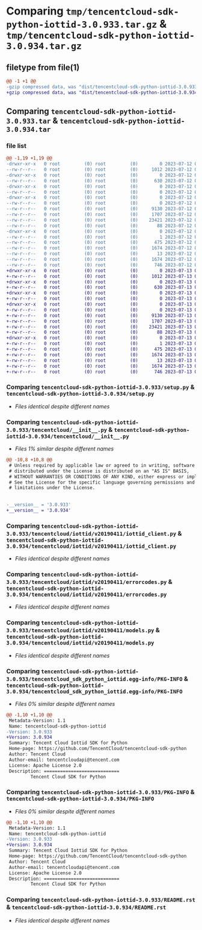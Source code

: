# Comparing `tmp/tencentcloud-sdk-python-iottid-3.0.933.tar.gz` & `tmp/tencentcloud-sdk-python-iottid-3.0.934.tar.gz`

## filetype from file(1)

```diff
@@ -1 +1 @@
-gzip compressed data, was "dist/tencentcloud-sdk-python-iottid-3.0.933.tar", last modified: Wed Jul 12 00:32:12 2023, max compression
+gzip compressed data, was "dist/tencentcloud-sdk-python-iottid-3.0.934.tar", last modified: Thu Jul 13 00:24:40 2023, max compression
```

## Comparing `tencentcloud-sdk-python-iottid-3.0.933.tar` & `tencentcloud-sdk-python-iottid-3.0.934.tar`

### file list

```diff
@@ -1,19 +1,19 @@
-drwxr-xr-x   0 root         (0) root         (0)        0 2023-07-12 00:32:12.000000 tencentcloud-sdk-python-iottid-3.0.933/
--rw-r--r--   0 root         (0) root         (0)     1012 2023-07-12 00:32:11.000000 tencentcloud-sdk-python-iottid-3.0.933/setup.py
-drwxr-xr-x   0 root         (0) root         (0)        0 2023-07-12 00:32:12.000000 tencentcloud-sdk-python-iottid-3.0.933/tencentcloud/
--rw-r--r--   0 root         (0) root         (0)      630 2023-07-12 00:32:11.000000 tencentcloud-sdk-python-iottid-3.0.933/tencentcloud/__init__.py
-drwxr-xr-x   0 root         (0) root         (0)        0 2023-07-12 00:32:12.000000 tencentcloud-sdk-python-iottid-3.0.933/tencentcloud/iottid/
--rw-r--r--   0 root         (0) root         (0)        0 2023-07-12 00:32:11.000000 tencentcloud-sdk-python-iottid-3.0.933/tencentcloud/iottid/__init__.py
-drwxr-xr-x   0 root         (0) root         (0)        0 2023-07-12 00:32:12.000000 tencentcloud-sdk-python-iottid-3.0.933/tencentcloud/iottid/v20190411/
--rw-r--r--   0 root         (0) root         (0)        0 2023-07-12 00:32:11.000000 tencentcloud-sdk-python-iottid-3.0.933/tencentcloud/iottid/v20190411/__init__.py
--rw-r--r--   0 root         (0) root         (0)     9130 2023-07-12 00:32:11.000000 tencentcloud-sdk-python-iottid-3.0.933/tencentcloud/iottid/v20190411/iottid_client.py
--rw-r--r--   0 root         (0) root         (0)     1707 2023-07-12 00:32:11.000000 tencentcloud-sdk-python-iottid-3.0.933/tencentcloud/iottid/v20190411/errorcodes.py
--rw-r--r--   0 root         (0) root         (0)    23421 2023-07-12 00:32:11.000000 tencentcloud-sdk-python-iottid-3.0.933/tencentcloud/iottid/v20190411/models.py
--rw-r--r--   0 root         (0) root         (0)       88 2023-07-12 00:32:12.000000 tencentcloud-sdk-python-iottid-3.0.933/setup.cfg
-drwxr-xr-x   0 root         (0) root         (0)        0 2023-07-12 00:32:12.000000 tencentcloud-sdk-python-iottid-3.0.933/tencentcloud_sdk_python_iottid.egg-info/
--rw-r--r--   0 root         (0) root         (0)        1 2023-07-12 00:32:12.000000 tencentcloud-sdk-python-iottid-3.0.933/tencentcloud_sdk_python_iottid.egg-info/dependency_links.txt
--rw-r--r--   0 root         (0) root         (0)      475 2023-07-12 00:32:12.000000 tencentcloud-sdk-python-iottid-3.0.933/tencentcloud_sdk_python_iottid.egg-info/SOURCES.txt
--rw-r--r--   0 root         (0) root         (0)     1674 2023-07-12 00:32:12.000000 tencentcloud-sdk-python-iottid-3.0.933/tencentcloud_sdk_python_iottid.egg-info/PKG-INFO
--rw-r--r--   0 root         (0) root         (0)       13 2023-07-12 00:32:12.000000 tencentcloud-sdk-python-iottid-3.0.933/tencentcloud_sdk_python_iottid.egg-info/top_level.txt
--rw-r--r--   0 root         (0) root         (0)     1674 2023-07-12 00:32:12.000000 tencentcloud-sdk-python-iottid-3.0.933/PKG-INFO
--rw-r--r--   0 root         (0) root         (0)      746 2023-07-12 00:32:11.000000 tencentcloud-sdk-python-iottid-3.0.933/README.rst
+drwxr-xr-x   0 root         (0) root         (0)        0 2023-07-13 00:24:40.000000 tencentcloud-sdk-python-iottid-3.0.934/
+-rw-r--r--   0 root         (0) root         (0)     1012 2023-07-13 00:24:40.000000 tencentcloud-sdk-python-iottid-3.0.934/setup.py
+drwxr-xr-x   0 root         (0) root         (0)        0 2023-07-13 00:24:40.000000 tencentcloud-sdk-python-iottid-3.0.934/tencentcloud/
+-rw-r--r--   0 root         (0) root         (0)      630 2023-07-13 00:24:40.000000 tencentcloud-sdk-python-iottid-3.0.934/tencentcloud/__init__.py
+drwxr-xr-x   0 root         (0) root         (0)        0 2023-07-13 00:24:40.000000 tencentcloud-sdk-python-iottid-3.0.934/tencentcloud/iottid/
+-rw-r--r--   0 root         (0) root         (0)        0 2023-07-13 00:24:40.000000 tencentcloud-sdk-python-iottid-3.0.934/tencentcloud/iottid/__init__.py
+drwxr-xr-x   0 root         (0) root         (0)        0 2023-07-13 00:24:40.000000 tencentcloud-sdk-python-iottid-3.0.934/tencentcloud/iottid/v20190411/
+-rw-r--r--   0 root         (0) root         (0)        0 2023-07-13 00:24:40.000000 tencentcloud-sdk-python-iottid-3.0.934/tencentcloud/iottid/v20190411/__init__.py
+-rw-r--r--   0 root         (0) root         (0)     9130 2023-07-13 00:24:40.000000 tencentcloud-sdk-python-iottid-3.0.934/tencentcloud/iottid/v20190411/iottid_client.py
+-rw-r--r--   0 root         (0) root         (0)     1707 2023-07-13 00:24:40.000000 tencentcloud-sdk-python-iottid-3.0.934/tencentcloud/iottid/v20190411/errorcodes.py
+-rw-r--r--   0 root         (0) root         (0)    23421 2023-07-13 00:24:40.000000 tencentcloud-sdk-python-iottid-3.0.934/tencentcloud/iottid/v20190411/models.py
+-rw-r--r--   0 root         (0) root         (0)       88 2023-07-13 00:24:40.000000 tencentcloud-sdk-python-iottid-3.0.934/setup.cfg
+drwxr-xr-x   0 root         (0) root         (0)        0 2023-07-13 00:24:40.000000 tencentcloud-sdk-python-iottid-3.0.934/tencentcloud_sdk_python_iottid.egg-info/
+-rw-r--r--   0 root         (0) root         (0)        1 2023-07-13 00:24:40.000000 tencentcloud-sdk-python-iottid-3.0.934/tencentcloud_sdk_python_iottid.egg-info/dependency_links.txt
+-rw-r--r--   0 root         (0) root         (0)      475 2023-07-13 00:24:40.000000 tencentcloud-sdk-python-iottid-3.0.934/tencentcloud_sdk_python_iottid.egg-info/SOURCES.txt
+-rw-r--r--   0 root         (0) root         (0)     1674 2023-07-13 00:24:40.000000 tencentcloud-sdk-python-iottid-3.0.934/tencentcloud_sdk_python_iottid.egg-info/PKG-INFO
+-rw-r--r--   0 root         (0) root         (0)       13 2023-07-13 00:24:40.000000 tencentcloud-sdk-python-iottid-3.0.934/tencentcloud_sdk_python_iottid.egg-info/top_level.txt
+-rw-r--r--   0 root         (0) root         (0)     1674 2023-07-13 00:24:40.000000 tencentcloud-sdk-python-iottid-3.0.934/PKG-INFO
+-rw-r--r--   0 root         (0) root         (0)      746 2023-07-13 00:24:40.000000 tencentcloud-sdk-python-iottid-3.0.934/README.rst
```

### Comparing `tencentcloud-sdk-python-iottid-3.0.933/setup.py` & `tencentcloud-sdk-python-iottid-3.0.934/setup.py`

 * *Files identical despite different names*

### Comparing `tencentcloud-sdk-python-iottid-3.0.933/tencentcloud/__init__.py` & `tencentcloud-sdk-python-iottid-3.0.934/tencentcloud/__init__.py`

 * *Files 1% similar despite different names*

```diff
@@ -10,8 +10,8 @@
 # Unless required by applicable law or agreed to in writing, software
 # distributed under the License is distributed on an "AS IS" BASIS,
 # WITHOUT WARRANTIES OR CONDITIONS OF ANY KIND, either express or implied.
 # See the License for the specific language governing permissions and
 # limitations under the License.
 
 
-__version__ = '3.0.933'
+__version__ = '3.0.934'
```

### Comparing `tencentcloud-sdk-python-iottid-3.0.933/tencentcloud/iottid/v20190411/iottid_client.py` & `tencentcloud-sdk-python-iottid-3.0.934/tencentcloud/iottid/v20190411/iottid_client.py`

 * *Files identical despite different names*

### Comparing `tencentcloud-sdk-python-iottid-3.0.933/tencentcloud/iottid/v20190411/errorcodes.py` & `tencentcloud-sdk-python-iottid-3.0.934/tencentcloud/iottid/v20190411/errorcodes.py`

 * *Files identical despite different names*

### Comparing `tencentcloud-sdk-python-iottid-3.0.933/tencentcloud/iottid/v20190411/models.py` & `tencentcloud-sdk-python-iottid-3.0.934/tencentcloud/iottid/v20190411/models.py`

 * *Files identical despite different names*

### Comparing `tencentcloud-sdk-python-iottid-3.0.933/tencentcloud_sdk_python_iottid.egg-info/PKG-INFO` & `tencentcloud-sdk-python-iottid-3.0.934/tencentcloud_sdk_python_iottid.egg-info/PKG-INFO`

 * *Files 0% similar despite different names*

```diff
@@ -1,10 +1,10 @@
 Metadata-Version: 1.1
 Name: tencentcloud-sdk-python-iottid
-Version: 3.0.933
+Version: 3.0.934
 Summary: Tencent Cloud Iottid SDK for Python
 Home-page: https://github.com/TencentCloud/tencentcloud-sdk-python
 Author: Tencent Cloud
 Author-email: tencentcloudapi@tencent.com
 License: Apache License 2.0
 Description: ============================
         Tencent Cloud SDK for Python
```

### Comparing `tencentcloud-sdk-python-iottid-3.0.933/PKG-INFO` & `tencentcloud-sdk-python-iottid-3.0.934/PKG-INFO`

 * *Files 0% similar despite different names*

```diff
@@ -1,10 +1,10 @@
 Metadata-Version: 1.1
 Name: tencentcloud-sdk-python-iottid
-Version: 3.0.933
+Version: 3.0.934
 Summary: Tencent Cloud Iottid SDK for Python
 Home-page: https://github.com/TencentCloud/tencentcloud-sdk-python
 Author: Tencent Cloud
 Author-email: tencentcloudapi@tencent.com
 License: Apache License 2.0
 Description: ============================
         Tencent Cloud SDK for Python
```

### Comparing `tencentcloud-sdk-python-iottid-3.0.933/README.rst` & `tencentcloud-sdk-python-iottid-3.0.934/README.rst`

 * *Files identical despite different names*

